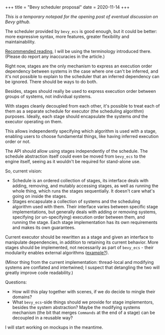+++
title = "Bevy scheduler proposal"
date = 2020-11-14
+++

*This is a temporary notepad for the opening post of eventual discussion on Bevy
github.*

<!-- more -->

The scheduler provided by `bevy_ecs` is good enough, but it could be better:
more expressive syntax, more features, greater flexibility and maintainability.

[Recommended reading](https://ratysz.github.io/article/scheduling-1),
I will be using the terminology introduced there.
(Please do report any inaccuracies in the article.)

Right now, stages are the only mechanism to express an execution order
dependency between systems in the case where one can't be inferred, and it's not
possible to explain to the scheduler that an inferred dependency can be ignored.
There should be ways to do both.

Besides, stages should really be used to express execution order between
groups of systems, not individual systems.

With stages cleanly decoupled from each other, it's possible to treat each of
them as a separate schedule for executor (the scheduling algorithm) purposes.
Ideally, each stage should encapsulate the systems *and* the executor operating
on them.

This allows independently specifying which algorithm is used with a stage,
enabling users to choose fundamental things, like having inferred execution
order or not.

The API should allow using stages independently of the schedule.
The schedule abstraction itself could even be moved from `bevy_ecs` to the
engine itself, seeing as it wouldn't be required for stand-alone use.

So, current vision:
* Schedule is an ordered collection of stages, its interface deals with adding,
removing, and mutably accessing stages, as well as running the whole thing,
which runs the stages sequentially.
It doesn't care what's going on inside the stages.
* Stages encapsulate a collection of systems and the scheduling algorithm used
with them.
Their interface varies between specific stage implementations, but generally
deals with adding or removing systems, specifying (or un-specifying) execution
order between them, and running the stage.
Each stage implementation has its own requirements and makes its own guarantees.

Current executor should be rewritten as a stage and given an interface to
manipulate dependencies, in addition to retaining its current behavior.
More stages should be implemented, not necessarily as part of `bevy_ecs` -
their modularity enables external algorithms
([example?](https://github.com/Ratysz/bevy_prototype_scheduler)).

(Minor thing from the current implementation: thread-local and modifying systems
are conflated and intertwined;
I suspect that detangling the two will greatly improve code readability.)

Questions:
* How will this play together with scenes, if we do decide to mingle their
domains?
* What `bevy_ecs`-side things should we provide for stage implementors, besides
the system abstraction?
Maybe the modifying systems mechanism (the bit that merges `Commands` at the
end of a stage) can be decoupled in a reusable way?

I will start working on mockups in the meantime.